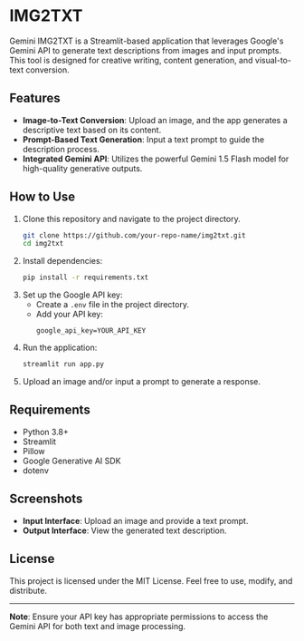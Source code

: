 # IMG2TXT

Gemini IMG2TXT is a Streamlit-based application that leverages Google's Gemini API to generate text descriptions from images and input prompts. This tool is designed for creative writing, content generation, and visual-to-text conversion.

## Features

- **Image-to-Text Conversion**: Upload an image, and the app generates a descriptive text based on its content.
- **Prompt-Based Text Generation**: Input a text prompt to guide the description process.
- **Integrated Gemini API**: Utilizes the powerful Gemini 1.5 Flash model for high-quality generative outputs.

## How to Use

1. Clone this repository and navigate to the project directory.
   ```bash
   git clone https://github.com/your-repo-name/img2txt.git
   cd img2txt
   ```
2. Install dependencies:
   ```bash
   pip install -r requirements.txt
   ```
3. Set up the Google API key:
   - Create a `.env` file in the project directory.
   - Add your API key:
     ```
     google_api_key=YOUR_API_KEY
     ```
4. Run the application:
   ```bash
   streamlit run app.py
   ```
5. Upload an image and/or input a prompt to generate a response.

## Requirements

- Python 3.8+
- Streamlit
- Pillow
- Google Generative AI SDK
- dotenv

## Screenshots

- **Input Interface**: Upload an image and provide a text prompt.
- **Output Interface**: View the generated text description.

## License

This project is licensed under the MIT License. Feel free to use, modify, and distribute.

---

**Note**: Ensure your API key has appropriate permissions to access the Gemini API for both text and image processing.

